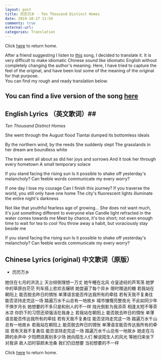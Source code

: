 ```yaml
---
layout: post
title: 历历万乡 - Ten Thousand Distinct Homes
date: 2019-10-27 11:54
comments: true
external-url:
categories: Translation
---
```


Click [here](https://wigdo.github.io/papyrus/) to return home.

After a friend suggesting I listen to [this](https://www.youtube.com/watch?v=w16wogicWFE) song, I decided to translate it. It is very difficult to make idiomatic Chinese sound like idiomatic English without completely changing the author's meaning. Here, I have tried to capture the feel of the original, and have been lost some of the meaning of the original for that purpose.  
You can find my rough and ready translation below.

You can find a live version of the song [here](https://www.youtube.com/watch?v=gvh5gLt6AZQ)
---

## English Lyrics （英文歌词）##
*Ten Thousand Distinct Homes*

She went through the August flood
Tiantai dumped its bottomless ideals

By the northern wind, by the reeds
She suddenly slept
The grasslands in her dream are boundless white

The train went all about as did her joys and sorrows
And it took her through every hometown
A small temporary solace

If you stand facing the rising sun
Is it possible to shake off yesterday's melancholy?
Can feeble words communicate my every worry?

If one day I lose my courage
Can I finish this journey?
If you traverse the world, you still only have one home
The city's fluorescent lights illuminate the entire night's darkness

Not like that youthful fearless age of growing...
She does not want much, it's just something different to everyone else
Candle light refracted in the water comes towards me
Meet by chance, it's too short; not even enough time to wait for tea to cool
You throw away a habit, but voraciously stay beside me

If you stand facing the rising sun
Is it possible to shake off yesterday's melancholy?
Can feeble words communicate my every worry?


## Chinese Lyrics (original) 中文歌词（原版） ##
* 历历万乡

她住在七月的洪流上
天台倾倒理想一万丈
她午睡在北风
仓皇途经的芦苇荡
她梦中的草原白茫茫
列车搭上悲欢去辗转
她尝遍了每个异乡
限时赠送的糖
若我站在朝阳上
能否脱去昨日的惆怅
单薄语言能否传达我所有的牵挂
若有天我不复勇往
能否坚持走完这一场
踏遍万水千山总有一地故乡
城市慷慨亮整夜光
不此如同少年不惧岁月长
她想要的不多只是和别人的不一样
烛光倒影为我添茶
相逢太短不等茶水凉
你扔下的习惯还顽强活在我身上
若我站在朝阳上
能否脱去昨日的惆怅
单薄语言能否传达我所有的牵挂
若有天我不复勇往
能否坚持走完这一场
踏遍万水千山总有一地故乡
若我站在朝阳上
能否脱去昨日的惆怅
单薄语言能否传达我所有的牵挂
若有天我不复勇往
能否坚持走完这一场
踏遍万水千山总有一地故乡
她走在马蹄的余声中
夕阳燃烧离别多少场
她向陌生人们
解说陌生人的风光
等她归来坐下对我讲
故人旧时容颜未沧桑
我们仍旧想要
当初想要的不一样


Click [here](https://wigdo.github.io/papyrus/) to return home.
